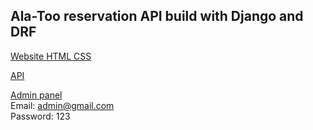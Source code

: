 ## Ala-Too reservation API build with Django and DRF

[Website HTML CSS](https://bolotzhusupekov07.github.io/shiny-spoon/)

[API](https://alatoo-booking.herokuapp.com/)

[Admin panel](https://alatoo-booking.herokuapp.com/ru/admin/) <br />
Email: admin@gmail.com <br />
Password: 123
